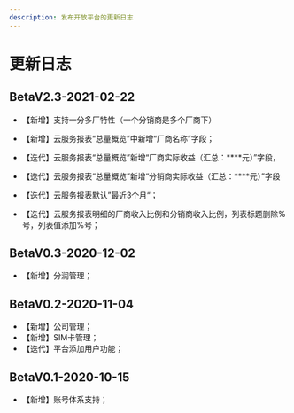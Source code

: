 ```yaml
---
description: 发布开放平台的更新日志
---
```


# 更新日志

## BetaV2.3-2021-02-22

* 【新增】支持一分多厂特性（一个分销商是多个厂商下）

* 【新增】云服务报表“总量概览”中新增“厂商名称”字段；

* 【迭代】云服务报表“总量概览”新增“厂商实际收益（汇总：\*\*\*\*元）”字段，

* 【迭代】云服务报表“总量概览”新增“分销商实际收益（汇总：\*\*\*\*元）”字段

* 【迭代】云服务报表默认”最近3个月“；

* 【迭代】云服务报表明细的厂商收入比例和分销商收入比例，列表标题删除%号，列表值添加%号；

## BetaV0.3-2020-12-02

* 【新增】分润管理；

## BetaV0.2-2020-11-04

* 【新增】公司管理；
* 【新增】SIM卡管理；
* 【迭代】平台添加用户功能；

## BetaV0.1-2020-10-15

* 【新增】账号体系支持；



